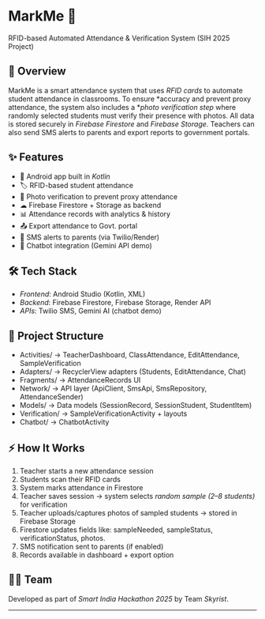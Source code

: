 # MarkMe 📌  
RFID-based Automated Attendance & Verification System (SIH 2025 Project)

## 🚀 Overview  
MarkMe is a smart attendance system that uses *RFID cards* to automate student attendance in classrooms. To ensure *accuracy and prevent proxy attendance, the system also includes a **photo verification step* where randomly selected students must verify their presence with photos. All data is stored securely in *Firebase Firestore* and *Firebase Storage*. Teachers can also send SMS alerts to parents and export reports to government portals.

## ✨ Features  
- 📲 Android app built in *Kotlin*  
- 🏷 RFID-based student attendance  
- 📸 Photo verification to prevent proxy attendance  
- ☁ Firebase Firestore + Storage as backend  
- 📊 Attendance records with analytics & history  
- 📤 Export attendance to Govt. portal  
- 📩 SMS alerts to parents (via Twilio/Render)  
- 🤖 Chatbot integration (Gemini API demo)  

## 🛠 Tech Stack  
- *Frontend*: Android Studio (Kotlin, XML)  
- *Backend*: Firebase Firestore, Firebase Storage, Render API  
- *APIs*: Twilio SMS, Gemini AI (chatbot demo)  

## 📂 Project Structure  
- Activities/ → TeacherDashboard, ClassAttendance, EditAttendance, SampleVerification  
- Adapters/ → RecyclerView adapters (Students, EditAttendance, Chat)  
- Fragments/ → AttendanceRecords UI  
- Network/ → API layer (ApiClient, SmsApi, SmsRepository, AttendanceSender)  
- Models/ → Data models (SessionRecord, SessionStudent, StudentItem)  
- Verification/ → SampleVerificationActivity + layouts  
- Chatbot/ → ChatbotActivity  

## ⚡ How It Works  
1. Teacher starts a new attendance session  
2. Students scan their RFID cards  
3. System marks attendance in Firestore  
4. Teacher saves session → system selects *random sample (2–8 students)* for verification  
5. Teacher uploads/captures photos of sampled students → stored in Firebase Storage  
6. Firestore updates fields like: sampleNeeded, sampleStatus, verificationStatus, photos.<studentId>  
7. SMS notification sent to parents (if enabled)  
8. Records available in dashboard + export option  

## 👨‍💻 Team  
Developed as part of *Smart India Hackathon 2025* by Team *Skyrist*.

---

